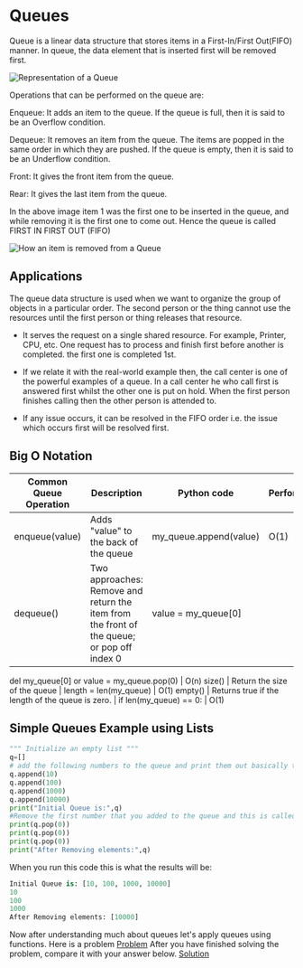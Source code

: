 # Queues

Queue is a linear data structure that stores items in a First-In/First Out(FIFO) manner. In queue, the data element that is inserted first will be removed first.

![Representation of a Queue](https://www.guru99.com/images/1/020820_0702_PythonQueue1.png)

Operations that can be performed on the queue are:

Enqueue: It adds an item to the queue. If the queue is full, then it is said to be an Overflow condition.

Dequeue: It removes an item from the queue. The items are popped in the same order in which they are pushed. If the queue is empty, then it is said to be an Underflow condition.

Front: It gives the front item from the queue.

Rear: It gives the last item from the queue.

In the above image item 1 was the first one to be inserted in the queue, and while removing it is the first one to come out. Hence the queue is called FIRST IN FIRST OUT (FIFO)

![How an item is removed from a Queue](https://www.guru99.com/images/1/020820_0702_PythonQueue2.png)

## Applications
The queue data structure is used when we want to organize the group of objects in a particular order. The second person or the thing cannot use the resources until the first person or thing releases that resource.

* It serves the request on a single shared resource. For example, Printer, CPU, etc.
One request has to process and finish first before another is completed. the first one is completed 1st.

* If we relate it with the real-world example then, the call center is one of the powerful examples of a queue.
In a call center he who call first is answered first whilst the other one is put on hold. When the first person finishes calling then the other person is attended to. 

* If any issue occurs, it can be resolved in the FIFO order i.e. the issue which occurs first will be resolved first.

## Big O Notation

Common Queue Operation | Description | Python code | Perfomance
-------- | -------- | -------- | --------
enqueue(value) | Adds "value" to the back of the queue | my_queue.append(value) | O(1)
dequeue() | Two approaches: Remove and return the item from the front of the queue; or pop off index 0 | value = my_queue[0]
del my_queue[0]
or
value = my_queue.pop(0) | O(n) 
size() | Return the size of the queue | length = len(my_queue) | O(1) 
empty() | Returns true if the length of the queue is zero. | if len(my_queue) == 0: | O(1) 

## Simple Queues Example using Lists


``` python
""" Initialize an empty list """
q=[]
# add the following numbers to the queue and print them out basically this is called enqueing them 
q.append(10)
q.append(100)
q.append(1000)
q.append(10000)
print("Initial Queue is:",q)
#Remove the first number that you added to the queue and this is called dequeue. Print the numbers remaining in the queue
print(q.pop(0))
print(q.pop(0))
print(q.pop(0))
print("After Removing elements:",q)
```
When you run this code this is what the results will be:

``` python
Initial Queue is: [10, 100, 1000, 10000]
10
100
1000
After Removing elements: [10000]
```
Now after understanding much about queues let's apply queues using functions.
Here is a problem
[Problem](https://github.com/tapzola/cse212-final-project/blob/main/queues_problem.py)
After you have finished solving the problem, compare it with your answer below.
[Solution](https://github.com/tapzola/cse212-final-project/blob/main/queues_solution.py)



